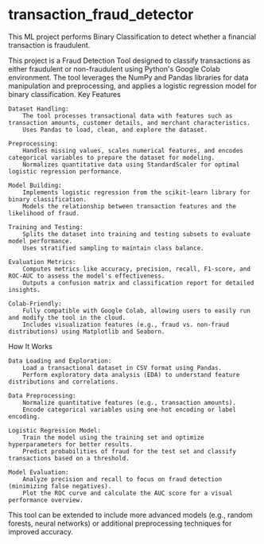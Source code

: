# transaction_fraud_detector
This ML project performs Binary Classification to detect whether a financial transaction is fraudulent.

This project is a Fraud Detection Tool designed to classify transactions as either fraudulent or non-fraudulent using Python's Google Colab environment. The tool leverages the NumPy and Pandas libraries for data manipulation and preprocessing, and applies a logistic regression model for binary classification.
Key Features

    Dataset Handling:
        The tool processes transactional data with features such as transaction amounts, customer details, and merchant characteristics.
        Uses Pandas to load, clean, and explore the dataset.

    Preprocessing:
        Handles missing values, scales numerical features, and encodes categorical variables to prepare the dataset for modeling.
        Normalizes quantitative data using StandardScaler for optimal logistic regression performance.

    Model Building:
        Implements logistic regression from the scikit-learn library for binary classification.
        Models the relationship between transaction features and the likelihood of fraud.

    Training and Testing:
        Splits the dataset into training and testing subsets to evaluate model performance.
        Uses stratified sampling to maintain class balance.

    Evaluation Metrics:
        Computes metrics like accuracy, precision, recall, F1-score, and ROC-AUC to assess the model's effectiveness.
        Outputs a confusion matrix and classification report for detailed insights.

    Colab-Friendly:
        Fully compatible with Google Colab, allowing users to easily run and modify the tool in the cloud.
        Includes visualization features (e.g., fraud vs. non-fraud distributions) using Matplotlib and Seaborn.

How It Works

    Data Loading and Exploration:
        Load a transactional dataset in CSV format using Pandas.
        Perform exploratory data analysis (EDA) to understand feature distributions and correlations.

    Data Preprocessing:
        Normalize quantitative features (e.g., transaction amounts).
        Encode categorical variables using one-hot encoding or label encoding.

    Logistic Regression Model:
        Train the model using the training set and optimize hyperparameters for better results.
        Predict probabilities of fraud for the test set and classify transactions based on a threshold.

    Model Evaluation:
        Analyze precision and recall to focus on fraud detection (minimizing false negatives).
        Plot the ROC curve and calculate the AUC score for a visual performance overview.

This tool can be extended to include more advanced models (e.g., random forests, neural networks) or additional preprocessing techniques for improved accuracy.
